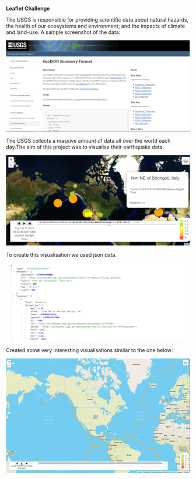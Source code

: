 **Leaflet Challenge**


The USGS is responsible for providing scientific data about natural hazards, the health of our ecosystems and environment;
and the impacts of climate and land-use. A sample screenshot of the data:

![image data](https://github.com/Sbagni/leaflet-challenge/blob/master/3-Data.png)


The USGS  collects a massive amount of data all over the world each day.The aim of this project was to visualise their earthquake data.

![Image earthsat](https://github.com/Sbagni/leaflet-challenge/blob/master/earthquake_satellite.png)

To create this visualisation we used json data.

![image json](https://github.com/Sbagni/leaflet-challenge/blob/master/4-JSON.png)

Created some very interesting visualisations similar to the one below:

![image gif](https://github.com/Sbagni/leaflet-challenge/blob/master/6-Time_Keeps_On_Ticking.gif)

